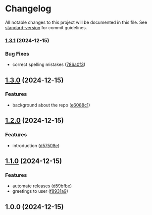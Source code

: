 # Changelog

All notable changes to this project will be documented in this file. See [standard-version](https://github.com/conventional-changelog/standard-version) for commit guidelines.

### [1.3.1](https://github.com/abhay-k47/CI-testing/compare/v1.3.0...v1.3.1) (2024-12-15)


### Bug Fixes

* correct spelling mistakes ([786a0f3](https://github.com/abhay-k47/CI-testing/commit/786a0f35467cdbe93d3a5e6517762e74c19fa72c))

## [1.3.0](https://github.com/abhay-k47/CI-testing/compare/v1.2.0...v1.3.0) (2024-12-15)


### Features

* background about the repo ([e6088c1](https://github.com/abhay-k47/CI-testing/commit/e6088c1bb291e9201fedcf410333dbe0ab833de9))

## [1.2.0](https://github.com/abhay-k47/CI-testing/compare/v1.1.0...v1.2.0) (2024-12-15)


### Features

* introduction ([d57508e](https://github.com/abhay-k47/CI-testing/commit/d57508e3893b85a550cfb692b1b86a864adf8416))

## [1.1.0](https://github.com/abhay-k47/CI-testing/compare/v1.0.0...v1.1.0) (2024-12-15)


### Features

* automate releases ([d59bfbe](https://github.com/abhay-k47/CI-testing/commit/d59bfbeb853f0e0cdaab6ed40438ec3a82abc097))
* greetings to user ([f8931a9](https://github.com/abhay-k47/CI-testing/commit/f8931a90a311fe74d2499e98c23edff851f0c400))

## 1.0.0 (2024-12-15)
